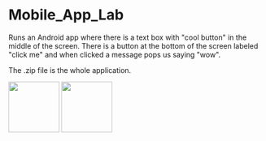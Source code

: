 # Mobile_App_Lab

Runs an Android app where there is a text box with "cool button" in the middle of the screen.
There is a button at the bottom of the screen labeled "click me" and when clicked a message pops us saying "wow".

The .zip file is the whole application.

<p float="left">

<img src="(https://user-images.githubusercontent.com/95442814/228919051-fa7a5992-6cbe-48fc-a6fd-097b1d680484.png)" width="100" />
<img src="(https://user-images.githubusercontent.com/95442814/228919120-9b40c217-40c8-43cb-97f2-21daef14e697.png)" width="100" />

</p>

